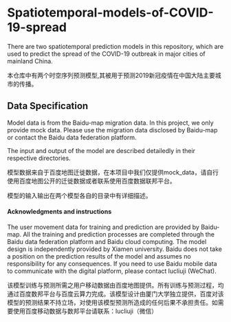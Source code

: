 # Spatiotemporal-models-of-COVID-19-spread

There are two spatiotemporal prediction models in this repository, which are used to predict the spread of the COVID-19 outbreak in major cities of mainland China.

本仓库中有两个时空序列预测模型,其被用于预测2019新冠疫情在中国大陆主要城市的传播。

## Data Specification

Model data is from the Baidu-map migration data. In this project, we only provide mock data. Please use the migration data disclosed by Baidu-map or contact the Baidu data federation platform.

The input and output of the model are described detailedly in their respective directories.

模型数据来自于百度地图迁徙数据，在本项目中我们仅提供mock_data，请自行使用百度地图公开的迁徙数据或者联系使用百度数据联邦平台。

模型的输入输出在两个模型各自的目录中有详细描述。


#### Acknowledgments and instructions

The user movement data for training and prediction are provided by Baidu-map. All the training and prediction processes are completed through the Baidu data federation platform and Baidu cloud computing. The model design is independently provided by Xiamen university. Baidu does not take a position on the prediction results of the model and assumes no responsibility for any consequences. If you need to use Baidu mobile data to communicate with the digital platform, please contact lucliuji (WeChat).

该模型训练与预测所需之用户移动数据由百度地图提供。所有训练与预测过程，均通过百度数邦平台与百度云算力完成。该模型设计由厦门大学独立提供，百度对该模型的预测结果不持立场，对使用该模型预测所造成的任何后果不承担责任。如需要使用百度移动数据与数邦平台请联系：lucliuji（微信）
